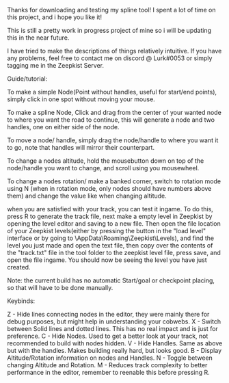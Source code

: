 Thanks for downloading and testing my spline tool! I spent a lot of time on this project, and i hope you like it!

This is still a pretty work in progress project of mine so i will be updating this in the near future.

I have tried to make the descriptions of things relatively intuitive.
If you have any problems, feel free to contact me on discord @ Lurk#0053 or simply tagging me in the Zeepkist Server.

Guide/tutorial:

To make a simple Node(Point without handles, useful for start/end points), simply click in one spot without moving your mouse.

To make a spline Node, Click and drag from the center of your wanted node to where you want the road to continue, this will generate a node and two handles, one on either side of the node.

To move a node/ handle, simply drag the node/handle to where you want it to go, note that handles will mirror their counterpart.

To change a nodes altitude, hold the mousebutton down on top of the node/handle you want to change, and scroll using you mousewheel.

To change a nodes rotation/ make a banked corner, switch to rotation mode using N (when in rotation mode, only nodes should have numbers above them) and change the value like when changing altitude.

when you are satisfied with your track, you can test it ingame. To do this, press R to generate the track file, next make a empty level in Zeepkist by opening the level editor and saving to a new file. Then open the file location of your Zeepkist levels(either by pressing the button in the "load level" interface or by going to \AppData\Roaming\Zeepkist\Levels), and find the level you just made and open the text file, then copy over the contents of the "track.txt" file in the tool folder to the zeepkist level file, press save, and open the file ingame. You should now be seeing the level you have just created.

Note: the current build has no automatic Start/goal or checkpoint placing, so that will have to be done manually.

Keybinds:

Z - Hide lines connecting nodes in the editor, they were mainly there for debug purposes, but might help in understanding your cobwebs.
X - Switch between Solid lines and dotted lines. This has no real impact and is just for preference.
C - Hide Nodes. Used to get a better look at your track, not recommended to build with nodes hidden.
V - Hide Handles. Same as above but with the handles. Makes building really hard, but looks good.
B - Display Altitude/Rotation information on nodes and Handles.
N - Toggle between changing Altitude and Rotation.
M - Reduces track complexity to better performance in the editor, remember to reenable this before pressing R.
